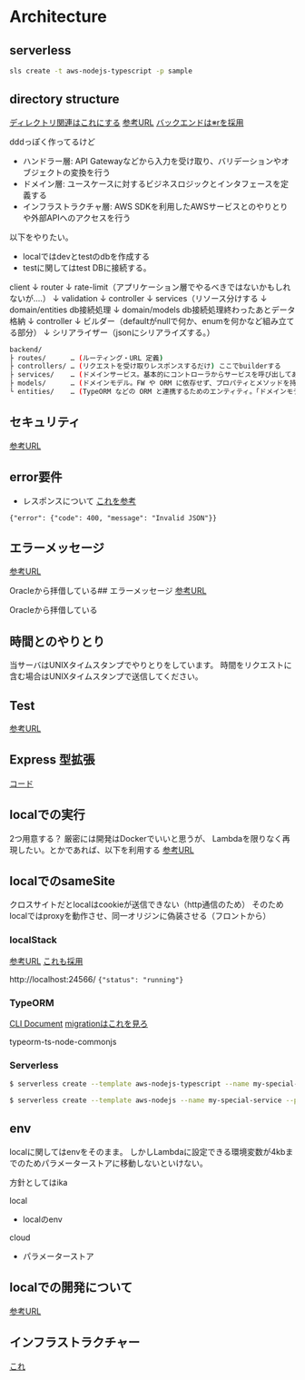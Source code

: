 # Architecture


## serverless

```sh
sls create -t aws-nodejs-typescript -p sample
```

## directory structure
[ディレクトリ関連はこれにする](https://qiita.com/os1ma/items/286eeec028e30e27587d)
[参考URL](https://neos21.net/blog/2021/10/13-01.html)
[バックエンドは※rを採用](https://zenn.dev/tatta/books/5096cb23126e64/viewer/b0ba7c)

dddっぽく作ってるけど

- ハンドラー層: API Gatewayなどから入力を受け取り、バリデーションやオブジェクトの変換を行う
- ドメイン層: ユースケースに対するビジネスロジックとインタフェースを定義する
- インフラストラクチャ層: AWS SDKを利用したAWSサービスとのやりとりや外部APIへのアクセスを行う

以下をやりたい。
- localではdevとtestのdbを作成する
- testに関してはtest DBに接続する。

client
↓
router
↓
rate-limit（アプリケーション層でやるべきではないかもしれないが....）
↓
validation
↓
controller
↓
services（リソース分けする
↓
domain/entities db接続処理
↓
domain/models db接続処理終わったあとデータ格納
↓
controller
↓
ビルダー（defaultがnullで何か、enumを何かなど組み立てる部分）
↓
シリアライザー（jsonにシリアライズする。）


```sh
backend/
├ routes/      … (ルーティング・URL 定義)
├ controllers/ … (リクエストを受け取りレスポンスするだけ) ここでbuilderする
├ services/    … (ドメインサービス。基本的にコントローラからサービスを呼び出してあれこれ処理させる作りにしがち)
├ models/      … (ドメインモデル。FW や ORM に依存せず、プロパティとメソッドを持つクラス)
└ entities/    … (TypeORM などの ORM と連携するためのエンティティ。「ドメインモデル」とほぼ同じだけど ORM 用のクラスが出来がち)
```

## セキュリティ
[参考URL](https://expressjs.com/ja/advanced/best-practice-security.html)

## error要件

- レスポンスについて
[これを参考](https://labs.goo.ne.jp/api_error_info/)

`{"error": {"code": 400, "message": "Invalid JSON"}}`

## エラーメッセージ
[参考URL](https://docs.oracle.com/cd/E82638_01/errmg/ORA-00000.html#GUID-27437B7F-F0C3-4F1F-9C6E-6780706FB0F6)

Oracleから拝借している## エラーメッセージ
[参考URL](https://docs.oracle.com/cd/E82638_01/errmg/ORA-00000.html#GUID-27437B7F-F0C3-4F1F-9C6E-6780706FB0F6)

Oracleから拝借している

## 時間とのやりとり

当サーバはUNIXタイムスタンプでやりとりをしています。
時間をリクエストに含む場合はUNIXタイムスタンプで送信してください。

## Test
[参考URL](https://qiita.com/uwattotaitai/items/149429774f9983296fa1)

## Express 型拡張
[コード](https://github.com/tomnil/typedexpress/blob/master/src/index.ts)

## localでの実行

2つ用意する？
厳密には開発はDockerでいいと思うが、
Lambdaを限りなく再現したい。とかであれば、以下を利用する
[参考URL](https://qiita.com/yasomaru/items/fa708a1f21a79e637868)

## localでのsameSite

クロスサイトだとlocalはcookieが送信できない（http通信のため）
そのためlocalではproxyを動作させ、同一オリジンに偽装させる（フロントから）

### localStack

[参考URL](https://qiita.com/mmclsntr/items/709863ba98a4855988f3)
[これも採用](https://zenn.dev/dove/articles/c0bc8aca695f07)

http://localhost:24566/
`{"status": "running"}`

### TypeORM
[CLI Document](https://orkhan.gitbook.io/typeorm/docs/using-cli)
[migrationはこれを見ろ](https://qiita.com/Aurum64/items/f5962bd2a643447dbef9)

typeorm-ts-node-commonjs
### Serverless

```sh
$ serverless create --template aws-nodejs-typescript --name my-special-service --path my-special-service
```

```sh
$ serverless create --template aws-nodejs --name my-special-service --path my-special-service
```

## env

localに関してはenvをそのまま。
しかしLambdaに設定できる環境変数が4kbまでのためパラメーターストアに移動しないといけない。

方針としてはika

local
- localのenv

cloud
- パラメーターストア


## localでの開発について
[参考URL](https://zenn.dev/s_ryuuki/articles/5bbbeea5a88c0c#fnref-61c1-3)


## インフラストラクチャー
[これ](https://dev.classmethod.jp/articles/vendia-serverless-express/)


